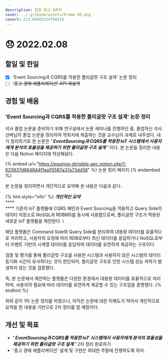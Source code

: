 ```yaml
---
description: 일일 회고 6회차
cover: ../.gitbook/assets/Frame 85.png
coverY: 212.84983314794218
---
```


# 😞 2022.02.08

## 할일 및 한일

* [x] 'Event Sourcing과 CQRS를 적용한 폴리글랏 구조 설계' 논문 정리
* [ ] ~~'중고 경매 애플리케이션' API 재설계~~

## 경험 및 배움

### 'Event Sourcing과 CQRS를 적용한 폴리글랏 구조 설계' 논문 정리

&#x20;석사 졸업 논문을 준비하기 위해 연구실에서 논문 세미나를 진행하던 중, 졸업하신 석사 선배님의 졸업 논문을 정리하여 학회지에 제출하는 것을 교수님이 과제로 내주셨다. 내가 정리하기로 한 논문은 _**' EventSourcing과 CQRS를 적용한 IoT 시스템에서 사용자에게 분석의 효율성을 제공하기 위한 폴리글랏 구조 설계 '**_ 이다. 본 논문을 정리한 내용은 다음 Notion 페이지에 작성해놨다.

{% embed url="https://equinox-dirigible-aec.notion.site/1-623937d664844f1ea55587a37a73dd58" %}
논문 정리 페이지
{% endembed %}



본 논문을 정리하면서 개인적으로 요약해 본 내용은 다음과 같다.

{% hint style="info" %}
_**개인적인 요약**_\
_****_\
&#x20;_****_ 기존의 IoT 플랫폼에 CQRS 패턴과 Event Sourcing을 적용하고 Query Side의 데이터 저장소로 NoSQL과 RDBMS를 동시에 사용함으로써, 폴리글랏 구조가 적용된 새로운 IoT 플랫폼을 제안한다. \


해당 플랫폼은 Command Side와 Query Side를 분리하여 대용량 데이터를 효율적으로 처리하고, 사용자의 요청에 따라 RDB로부터 최신 데이터를 응답하거나 NoSQL로부터 이벤트 기반의 시계열 데이터를 응답하여 데이터를 유연하게 제공하는 구조이다.&#x20;



검증 및 평가를 통해 폴리글랏 구조를 사용한 시스템과 사용하지 않은 시스템의 데이터 동기화 시간이 유사하다는 것이 판단되어, 폴리글랏 구조로 인한 시스템 성능 저하가 발생하지 않는 것을 검증했다.



&#x20;즉, 본 논문에서 제안하는 플랫폼은 다양한 환경에서 대용량 데이터를 효율적으로 처리하며, 사용자의 필요에 따라 데이터를 유연하게 제공할 수 있는 구조임을 증명했다.
{% endhint %}



위와 같이 1차 논문 정리를 마쳤으나, 아직은 논문에 대한 이해도가 적어서 개인적으로 요약을 한 내용을 기반으로 2차 정리를 할 예정이다.

## 개선 및 목표

* _**' EventSourcing과 CQRS를 적용한 IoT 시스템에서 사용자에게 분석의 효율성을 제공하기 위한 폴리글랏 구조 설계 '**_ 2차 정리 완료하기
* '중고 경매 애플리케이션' 설계 및 구현은 최대한 주말에 진행하도록 하자.

